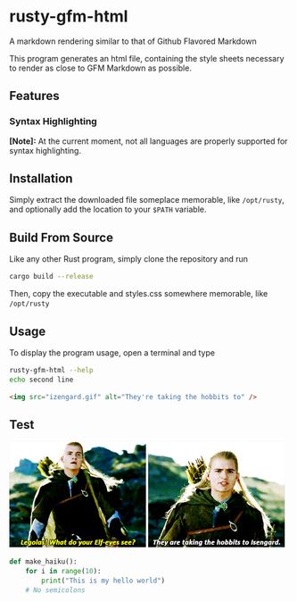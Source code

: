 # rusty-gfm-html
A markdown rendering similar to that of Github Flavored Markdown

This program generates an html file, containing the style sheets necessary to render as close to GFM Markdown as possible.

## Features

### Syntax Highlighting
**[Note]:** At the current moment, not all languages are properly supported for syntax highlighting.

## Installation

Simply extract the downloaded file someplace memorable, like `/opt/rusty`, and optionally add the location to your `$PATH` variable.

## Build From Source

Like any other Rust program, simply clone the repository and run

```bash
cargo build --release
```

Then, copy the executable and styles.css somewhere memorable, like `/opt/rusty`

## Usage

To display the program usage, open a terminal and type

```bash
rusty-gfm-html --help
echo second line
```


```html
<img src="izengard.gif" alt="They're taking the hobbits to" />
```


## Test

![What do your elf eyes see](legolas.gif)
![They're taking the hobbits to](izengard.gif)

```python
def make_haiku():
    for i in range(10):
        print("This is my hello world")
    # No semicolons
```
